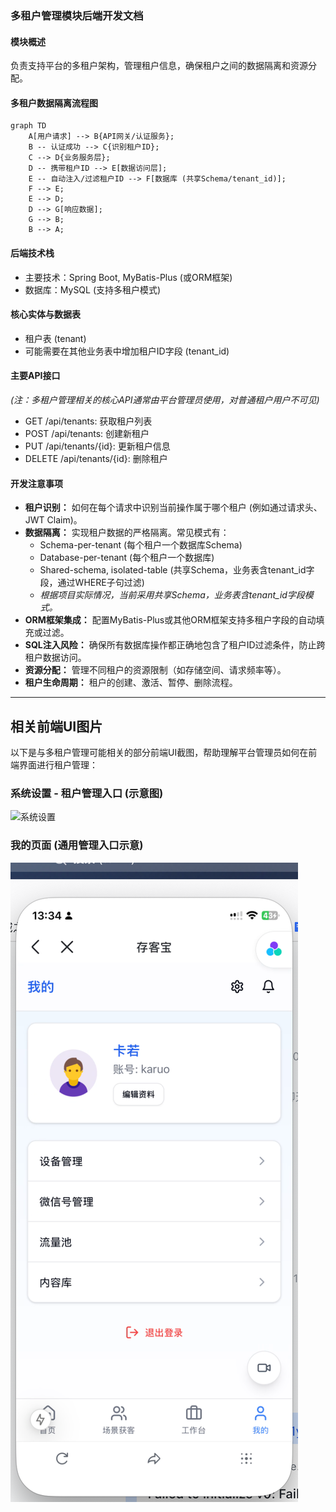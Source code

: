 ### 多租户管理模块后端开发文档

#### 模块概述

负责支持平台的多租户架构，管理租户信息，确保租户之间的数据隔离和资源分配。

#### 多租户数据隔离流程图

```mermaid
graph TD
    A[用户请求] --> B{API网关/认证服务};
    B -- 认证成功 --> C{识别租户ID};
    C --> D{业务服务层};
    D -- 携带租户ID --> E[数据访问层];
    E -- 自动注入/过滤租户ID --> F[数据库 (共享Schema/tenant_id)];
    F --> E;
    E --> D;
    D --> G[响应数据];
    G --> B;
    B --> A;
```

#### 后端技术栈

- 主要技术：Spring Boot, MyBatis-Plus (或ORM框架)
- 数据库：MySQL (支持多租户模式)

#### 核心实体与数据表

- 租户表 (tenant)
- 可能需要在其他业务表中增加租户ID字段 (tenant_id)

#### 主要API接口

*(注：多租户管理相关的核心API通常由平台管理员使用，对普通租户用户不可见)*

- GET /api/tenants: 获取租户列表
- POST /api/tenants: 创建新租户
- PUT /api/tenants/{id}: 更新租户信息
- DELETE /api/tenants/{id}: 删除租户

#### 开发注意事项

- **租户识别：** 如何在每个请求中识别当前操作属于哪个租户 (例如通过请求头、JWT Claim)。
- **数据隔离：** 实现租户数据的严格隔离。常见模式有：
    - Schema-per-tenant (每个租户一个数据库Schema)
    - Database-per-tenant (每个租户一个数据库)
    - Shared-schema, isolated-table (共享Schema，业务表含tenant_id字段，通过WHERE子句过滤)
    - *根据项目实际情况，当前采用共享Schema，业务表含tenant_id字段模式。*
- **ORM框架集成：** 配置MyBatis-Plus或其他ORM框架支持多租户字段的自动填充或过滤。
- **SQL注入风险：** 确保所有数据库操作都正确地包含了租户ID过滤条件，防止跨租户数据访问。
- **资源分配：** 管理不同租户的资源限制（如存储空间、请求频率等）。
- **租户生命周期：** 租户的创建、激活、暂停、删除流程。

---

## 相关前端UI图片

以下是与多租户管理可能相关的部分前端UI截图，帮助理解平台管理员如何在前端界面进行租户管理：

### 系统设置 - 租户管理入口 (示意图)

![系统设置](4、前端/UI/系统设置.png)

### 我的页面 (通用管理入口示意)

![我的页面](4、前端/UI/我的.png) 